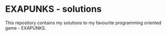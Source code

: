 # EXAPUNKS - solutions

This repository contains my solutions to my favourite programming oriented game - EXAPUNKS.
